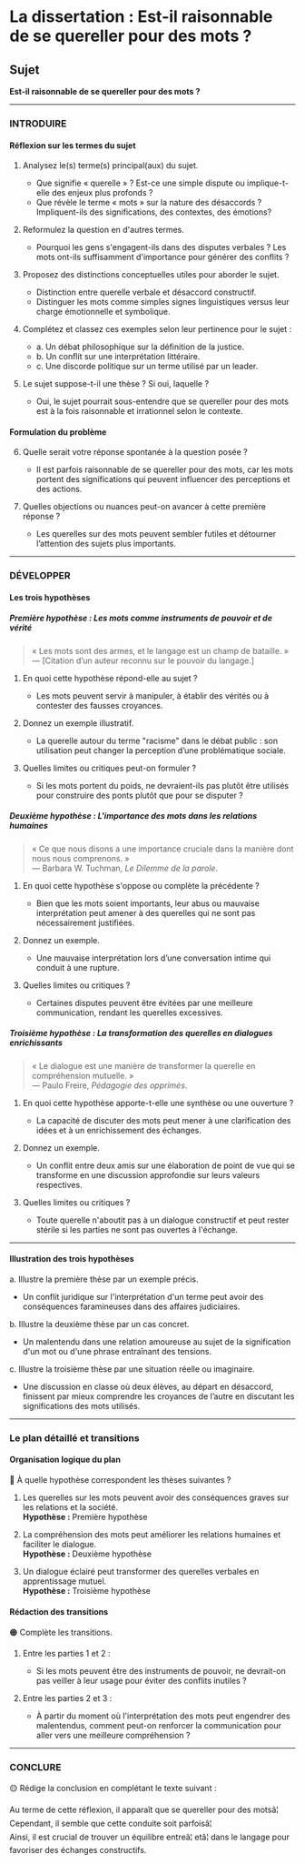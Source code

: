 # La dissertation : Est-il raisonnable de se quereller pour des mots ?

## Sujet
**Est-il raisonnable de se quereller pour des mots ?**

---

### INTRODUIRE

#### Réflexion sur les termes du sujet

1. Analysez le(s) terme(s) principal(aux) du sujet.
   - Que signifie « querelle » ? Est-ce une simple dispute ou implique-t-elle des enjeux plus profonds ?
   - Que révèle le terme « mots » sur la nature des désaccords ? Impliquent-ils des significations, des contextes, des émotions?
  
2. Reformulez la question en d'autres termes.
   - Pourquoi les gens s'engagent-ils dans des disputes verbales ? Les mots ont-ils suffisamment d'importance pour générer des conflits ?

3. Proposez des distinctions conceptuelles utiles pour aborder le sujet.
   - Distinction entre querelle verbale et désaccord constructif.
   - Distinguer les mots comme simples signes linguistiques versus leur charge émotionnelle et symbolique.

4. Complétez et classez ces exemples selon leur pertinence pour le sujet :
   - a. Un débat philosophique sur la définition de la justice.
   - b. Un conflit sur une interprétation littéraire.
   - c. Une discorde politique sur un terme utilisé par un leader.
  
5. Le sujet suppose-t-il une thèse ? Si oui, laquelle ?
   - Oui, le sujet pourrait sous-entendre que se quereller pour des mots est à la fois raisonnable et irrationnel selon le contexte.

#### Formulation du problème

6. Quelle serait votre réponse spontanée à la question posée ?
   - Il est parfois raisonnable de se quereller pour des mots, car les mots portent des significations qui peuvent influencer des perceptions et des actions.

7. Quelles objections ou nuances peut-on avancer à cette première réponse ?
   - Les querelles sur des mots peuvent sembler futiles et détourner l’attention des sujets plus importants.

---

### DÉVELOPPER

#### Les trois hypothèses

##### Première hypothèse : Les mots comme instruments de pouvoir et de vérité

> « Les mots sont des armes, et le langage est un champ de bataille. »  
> — [Citation d’un auteur reconnu sur le pouvoir du langage.]

1. En quoi cette hypothèse répond-elle au sujet ?
   - Les mots peuvent servir à manipuler, à établir des vérités ou à contester des fausses croyances.

2. Donnez un exemple illustratif.
   - La querelle autour du terme "racisme" dans le débat public : son utilisation peut changer la perception d’une problématique sociale.

3. Quelles limites ou critiques peut-on formuler ?
   - Si les mots portent du poids, ne devraient-ils pas plutôt être utilisés pour construire des ponts plutôt que pour se disputer ?

##### Deuxième hypothèse : L'importance des mots dans les relations humaines

> « Ce que nous disons a une importance cruciale dans la manière dont nous nous comprenons. »  
> — Barbara W. Tuchman, *Le Dilemme de la parole*.

1. En quoi cette hypothèse s'oppose ou complète la précédente ?
   - Bien que les mots soient importants, leur abus ou mauvaise interprétation peut amener à des querelles qui ne sont pas nécessairement justifiées.

2. Donnez un exemple.
   - Une mauvaise interprétation lors d’une conversation intime qui conduit à une rupture.

3. Quelles limites ou critiques ?
   - Certaines disputes peuvent être évitées par une meilleure communication, rendant les querelles excessives.

##### Troisième hypothèse : La transformation des querelles en dialogues enrichissants

> « Le dialogue est une manière de transformer la querelle en compréhension mutuelle. »  
> — Paulo Freire, *Pédagogie des opprimés*.

1. En quoi cette hypothèse apporte-t-elle une synthèse ou une ouverture ?
   - La capacité de discuter des mots peut mener à une clarification des idées et à un enrichissement des échanges.

2. Donnez un exemple.
   - Un conflit entre deux amis sur une élaboration de point de vue qui se transforme en une discussion approfondie sur leurs valeurs respectives.

3. Quelles limites ou critiques ?
   - Toute querelle n'aboutit pas à un dialogue constructif et peut rester stérile si les parties ne sont pas ouvertes à l'échange.

---

#### Illustration des trois hypothèses

a. Illustre la première thèse par un exemple précis.
   - Un conflit juridique sur l'interprétation d'un terme peut avoir des conséquences faramineuses dans des affaires judiciaires.

b. Illustre la deuxième thèse par un cas concret.
   - Un malentendu dans une relation amoureuse au sujet de la signification d'un mot ou d'une phrase entraînant des tensions.

c. Illustre la troisième thèse par une situation réelle ou imaginaire.
   - Une discussion en classe où deux élèves, au départ en désaccord, finissent par mieux comprendre les croyances de l’autre en discutant les significations des mots utilisés.

---

### Le plan détaillé et transitions

#### Organisation logique du plan

🔴 À quelle hypothèse correspondent les thèses suivantes ?

1. Les querelles sur les mots peuvent avoir des conséquences graves sur les relations et la société.  
   **Hypothèse :** Première hypothèse

2. La compréhension des mots peut améliorer les relations humaines et faciliter le dialogue.  
   **Hypothèse :** Deuxième hypothèse

3. Un dialogue éclairé peut transformer des querelles verbales en apprentissage mutuel.  
   **Hypothèse :** Troisième hypothèse

#### Rédaction des transitions

🟠 Complète les transitions.

1. Entre les parties 1 et 2 :  
   - Si les mots peuvent être des instruments de pouvoir, ne devrait-on pas veiller à leur usage pour éviter des conflits inutiles ?

2. Entre les parties 2 et 3 :  
   - À partir du moment où l'interprétation des mots peut engendrer des malentendus, comment peut-on renforcer la communication pour aller vers une meilleure compréhension ?

---

### CONCLURE

🟡 Rédige la conclusion en complétant le texte suivant :

Au terme de cette réflexion, il apparaît que se quereller pour des motsâ¦  
Cependant, il semble que cette conduite soit parfoisâ¦  
Ainsi, il est crucial de trouver un équilibre entreâ¦ etâ¦ dans le langage pour favoriser des échanges constructifs.